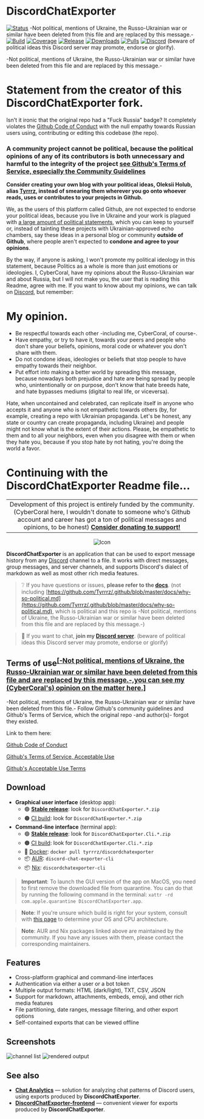 # DiscordChatExporter

[![Status](https://img.shields.io/badge/status-maintenance-ffd700.svg)](https://github.com/Tyrrrz/.github/blob/master/docs/project-status.md)
-Not political, mentions of Ukraine, the Russo-Ukrainian war or similar have been deleted from this file and are replaced by this message.-
[![Build](https://img.shields.io/github/actions/workflow/status/Tyrrrz/DiscordChatExporter/main.yml?branch=master)](https://github.com/Tyrrrz/DiscordChatExporter/actions)
[![Coverage](https://img.shields.io/codecov/c/github/Tyrrrz/DiscordChatExporter/master)](https://codecov.io/gh/Tyrrrz/DiscordChatExporter)
[![Release](https://img.shields.io/github/release/Tyrrrz/DiscordChatExporter.svg)](https://github.com/Tyrrrz/DiscordChatExporter/releases)
[![Downloads](https://img.shields.io/github/downloads/Tyrrrz/DiscordChatExporter/total.svg)](https://github.com/Tyrrrz/DiscordChatExporter/releases)
[![Pulls](https://img.shields.io/docker/pulls/tyrrrz/discordchatexporter)](https://hub.docker.com/r/tyrrrz/discordchatexporter)
[![Discord](https://img.shields.io/discord/869237470565392384?label=discord)](https://discord.gg/2SUWKFnHSm) (beware of political ideas this Discord server may promote, endorse or glorify).

-Not political, mentions of Ukraine, the Russo-Ukrainian war or similar have been deleted from this file and are replaced by this message.-

# Statement from the creator of this DiscordChatExporter fork.

Isn't it ironic that the original repo had a "Fuck Russia" badge? It completely violates the [Github Code of Conduct](https://docs.github.com/en/site-policy/github-terms/github-community-code-of-conduct) with the null empathy towards Russian users using, contributing or editing this codebase (the repo). 

### A community project cannot be political, because **the political opinions of any of its contributors is both unnecessary and harmful to the integrity of the project** [see Github's Terms of Service, especially the Community Guidelines](https://docs.github.com/en/site-policy/github-terms/github-community-guidelines)

<b>Consider creating your own blog with your political ideas,  Oleksii Holub, alias [Tyrrrz](https://github.com/Tyrrrz/), instead of smearing them wherever you go onto whoever reads, uses or contributes to your projects in Github.</b>

We, as the users of this platform called Github, are not expected to endorse your political ideas, because you live in Ukraine and your work is plagued with [a large amount of political statements](https://github.com/search?q=owner%3ATyrrrz%20political&type=code), which you can keep to yourself or, instead of tainting these projects with Ukrainian-approved echo chambers, say these ideas in a personal blog or community **outside of Github**, where people aren't expected to **condone and agree to your opinions**.

By the way, if anyone is asking, I won't promote my political ideology in this statement, because Politics as a whole is more than just emotions or ideologies. I, CyberCoral, have my opinions about the Russo-Ukrainian war and about Russia, but I will not make you, the user that is reading this Readme, agree with me. If you want to know about my opinions, we can talk on [Discord](https://discordapp.com/users/401513599849201684), but remember:

# My opinion.
- Be respectful towards each other -including me, CyberCoral, of course-.
- Have empathy, or try to have it, towards your peers and people who don't share your beliefs, opinions, moral code or whatever you don't share with them.
- Do not condone ideas, ideologies or beliefs that stop people to have empathy towards their neighbor. 
- Put effort into making a better world by spreading this message, because nowadays both prejudice and hate are being spread by people who, unintentionally or on purpose, don't know that hate breeds hate, and hate bypasses mediums (digital to real life, or viceversa). 

Hate, when uncontained and celebrated, can replicate itself in anyone who accepts it and anyone who is not empathetic towards others (by, for example, creating a repo with Ukrainian propaganda. Let's be honest, any state or country can create propaganda, including Ukraine) and people might not know what is the extent of their actions. Please, be empathetic to them and to all your neighbors, even when you disagree with them or when they hate you, because if you stop hate by not hating, you're doing the world a favor.

# Continuing with the DiscordChatExporter Readme file...

<table>
    <tr>
        <td width="99999" align="center">Development of this project is entirely funded by the community. (CyberCoral here, I wouldn't donate to someone who's Github account and career has got a ton of political messages and opinions, to be honest) <b><a href="https://tyrrrz.me/donate">Consider donating to support!</a></b></td>
    </tr>
</table>

<p align="center">
    <img src="favicon.png" alt="Icon" />
</p>

**DiscordChatExporter** is an application that can be used to export message history from any [Discord](https://discord.com) channel to a file.
It works with direct messages, group messages, and server channels, and supports Discord's dialect of markdown as well as most other rich media features.

> ❔ If you have questions or issues, **please refer to the [docs](.docs)**. (not including [https://github.com/Tyrrrz/.github/blob/master/docs/why-so-political.md](https://github.com/Tyrrrz/.github/blob/master/docs/why-so-political.md), which is political and this repo is -Not political, mentions of Ukraine, the Russo-Ukrainian war or similar have been deleted from this file and are replaced by this message.-)

> 💬 If you want to chat, **join my [Discord server](https://discord.gg/2SUWKFnHSm)**. (beware of political ideas this Discord server may promote, endorse or glorify)

## Terms of use<sup>[[-Not political, mentions of Ukraine, the Russo-Ukrainian war or similar have been deleted from this file and are replaced by this message.-,you can see my (CyberCoral's) opinion on the matter here.]](https://github.com/CyberCoral/DiscordChatExporter/edit/master/Readme.md#L14)</sup>

-Not political, mentions of Ukraine, the Russo-Ukrainian war or similar have been deleted from this file.-
Follow Github's community guidelines and Github's Terms of Service, which the original repo -and author(s)- forgot they existed.

Link to them here:

[Github Code of Conduct](https://docs.github.com/en/site-policy/github-terms/github-community-code-of-conduct)

[Github's Terms of Service, Acceptable Use](https://docs.github.com/en/site-policy/github-terms/github-terms-of-service#c-acceptable-use)

[Github's Acceptable Use Terms](https://docs.github.com/en/site-policy/acceptable-use-policies/github-acceptable-use-policies)


## Download

- **Graphical user interface** (desktop app):
  - 🟢 **[Stable release](https://github.com/Tyrrrz/DiscordChatExporter/releases/latest)**: look for `DiscordChatExporter.*.zip`
  - 🟠 [CI build](https://github.com/Tyrrrz/DiscordChatExporter/actions/workflows/main.yml): look for `DiscordChatExporter.*.zip`
- **Command-line interface** (terminal app):
  - 🟢 **[Stable release](https://github.com/Tyrrrz/DiscordChatExporter/releases/latest)**: look for `DiscordChatExporter.Cli.*.zip`
  - 🟠 [CI build](https://github.com/Tyrrrz/DiscordChatExporter/actions/workflows/main.yml): look for `DiscordChatExporter.Cli.*.zip`
  - 🐋 [Docker](https://hub.docker.com/r/tyrrrz/discordchatexporter): `docker pull tyrrrz/discordchatexporter`
  - 📦 [AUR](https://aur.archlinux.org/packages/discord-chat-exporter-cli): `discord-chat-exporter-cli`
  - 📦 [Nix](https://search.nixos.org/packages?query=discordchatexporter-cli): `discordchatexporter-cli`

> **Important**:
> To launch the GUI version of the app on MacOS, you need to first remove the downloaded file from quarantine.
> You can do that by running the following command in the terminal: `xattr -rd com.apple.quarantine DiscordChatExporter.app`.

> **Note**:
> If you're unsure which build is right for your system, consult with [this page](https://useragent.cc) to determine your OS and CPU architecture.

> **Note**:
> AUR and Nix packages linked above are maintained by the community.
> If you have any issues with them, please contact the corresponding maintainers.

## Features

- Cross-platform graphical and command-line interfaces
- Authentication via either a user or a bot token
- Multiple output formats: HTML (dark/light), TXT, CSV, JSON
- Support for markdown, attachments, embeds, emoji, and other rich media features
- File partitioning, date ranges, message filtering, and other export options
- Self-contained exports that can be viewed offline

## Screenshots

![channel list](.assets/list.png)
![rendered output](.assets/output.png)

## See also

- [**Chat Analytics**](https://github.com/mlomb/chat-analytics) — solution for analyzing chat patterns of Discord users, using exports produced by **DiscordChatExporter**.
- [**DiscordChatExporter-frontend**](https://github.com/slatinsky/DiscordChatExporter-frontend) — convenient viewer for exports produced by **DiscordChatExporter**.

